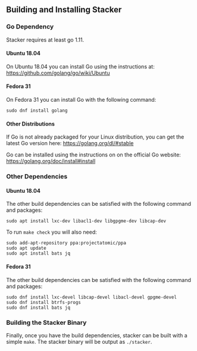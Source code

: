 ## Building and Installing Stacker

### Go Dependency

Stacker requires at least go 1.11.

#### Ubuntu 18.04

On Ubuntu 18.04 you can install Go using the instructions at:
https://github.com/golang/go/wiki/Ubuntu

#### Fedora 31

On Fedora 31 you can install Go with the following command:

    sudo dnf install golang

#### Other Distributions

If Go is not already packaged for your Linux distribution, you can get the
latest Go version here:
https://golang.org/dl/#stable

Go can be installed using the instructions on on the official Go website:
https://golang.org/doc/install#install

### Other Dependencies

#### Ubuntu 18.04

The other build dependencies can be satisfied with the following command and
packages:

    sudo apt install lxc-dev libacl1-dev libgpgme-dev libcap-dev

To run `make check` you will also need:

    sudo add-apt-repository ppa:projectatomic/ppa
    sudo apt update
    sudo apt install bats jq

#### Fedora 31

The other build dependencies can be satisfied with the following command and
packages:

    sudo dnf install lxc-devel libcap-devel libacl-devel gpgme-devel
    sudo dnf install btrfs-progs
    sudo dnf install bats jq

### Building the Stacker Binary

Finally, once you have the build dependencies, stacker can be built with a
simple `make`. The stacker binary will be output as `./stacker`.
